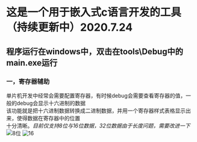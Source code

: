 # 这是一个用于嵌入式c语言开发的工具（持续更新中）2020.7.24<br>

## 程序运行在windows中，双击在tools\Debug中的main.exe运行<br>

### 一，寄存器辅助
单片机开发中经常会需要配置寄存器，有时候debug会需要查看寄存器的值，一般的debug会显示十六进制的数据<br>
该功能就是把十六进制数据转换成二进制数据，并用一个寄存器样式表格显示出来，使得数据在寄存器中的位置<br>
十分清晰。*目前仅支持8位与16位数据，32位数据由于长度问题，需要改进一下*<br>
![8位](http://m.qpic.cn/psc?/V52o58sF1Om7WA2cK9TD1YG4la1SnXbV/ruAMsa53pVQWN7FLK88i5vP1FTSQMBGwK32E.QjmYZ3ENEvL1F6D7YGoXH0A1Km.4oYfEJT5HR2.AGLIxvNbpY32w*M*hD*WTO9E3UXPh0o!/b&bo=HAIiAQAAAAADBx8!&rf=viewer_4&t=5)
![16](http://m.qpic.cn/psc?/V52o58sF1Om7WA2cK9TD1YG4la1SnXbV/ruAMsa53pVQWN7FLK88i5u01JE6tfF31oA9p0A9vb13xobDTdHoluB.RwVs5lZ*kCXUfSFXMiRGKDewuKM95RNjEkfnz73fOA0BqvlTtxGw!/b&bo=Hwa6AQAAAAADB4A!&rf=viewer_4&t=5)